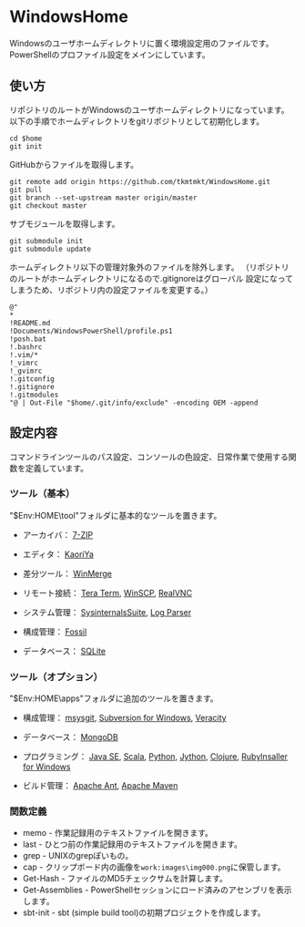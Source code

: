 WindowsHome
===========
Windowsのユーザホームディレクトリに置く環境設定用のファイルです。
PowerShellのプロファイル設定をメインにしています。

使い方
------
リポジトリのルートがWindowsのユーザホームディレクトリになっています。
以下の手順でホームディレクトリをgitリポジトリとして初期化します。

    cd $home
    git init

GitHubからファイルを取得します。

    git remote add origin https://github.com/tkmtmkt/WindowsHome.git
    git pull
    git branch --set-upstream master origin/master
    git checkout master

サブモジュールを取得します。

    git submodule init
    git submodule update

ホームディレクトリ以下の管理対象外のファイルを除外します。
（リポジトリのルートがホームディレクトリになるので.gitignoreはグローバル
設定になってしまうため、リポジトリ内の設定ファイルを変更する。）

    @"
    *
    !README.md
    !Documents/WindowsPowerShell/profile.ps1
    !posh.bat
    !.bashrc
    !.vim/*
    !_vimrc
    !_gvimrc
    !.gitconfig
    !.gitignore
    !.gitmodules
    "@ | Out-File "$home/.git/info/exclude" -encoding OEM -append


設定内容
--------
コマンドラインツールのパス設定、コンソールの色設定、日常作業で使用する関数を定義しています。

### ツール（基本）
"$Env:HOME\tool"フォルダに基本的なツールを置きます。

* アーカイバ：
  [7-ZIP](http://sevenzip.sourceforge.jp/)

* エディタ：
  [KaoriYa](http://www.kaoriya.net/)

* 差分ツール：
  [WinMerge](http://www.geocities.co.jp/SiliconValley-SanJose/8165/winmerge.html)

* リモート接続：
  [Tera Term](http://sourceforge.jp/projects/ttssh2/),
  [WinSCP](http://winscp.net/eng/docs/lang:jp),
  [RealVNC](http://www.realvnc.com/)

* システム管理：
  [SysinternalsSuite](http://technet.microsoft.com/ja-jp/sysinternals/bb842062.aspx),
  [Log Parser](http://technet.microsoft.com/ja-jp/scriptcenter/dd919274.aspx)

* 構成管理：
  [Fossil](http://www.fossil-scm.org/)

* データベース：
  [SQLite](http://www.sqlite.org/)


### ツール（オプション）
"$Env:HOME\apps"フォルダに追加のツールを置きます。

* 構成管理：
  [msysgit](http://code.google.com/p/msysgit/downloads/list),
  [Subversion for Windows](http://sourceforge.net/projects/win32svn/),
  [Veracity](http://veracity-scm.com/)

* データベース：
  [MongoDB](http://www.mongodb.org/)

* プログラミング：
  [Java SE](http://www.oracle.com/technetwork/java/javase/downloads/index.html),
  [Scala](http://www.scala-lang.org/),
  [Python](http://www.python.org/),
  [Jython](http://www.jython.org/),
  [Clojure](http://clojure.org/),
  [RubyInsaller for Windows](http://rubyinstaller.org/)

* ビルド管理：
  [Apache Ant](http://ant.apache.org/),
  [Apache Maven](http://maven.apache.org/)


### 関数定義

* memo - 作業記録用のテキストファイルを開きます。
* last - ひとつ前の作業記録用のテキストファイルを開きます。
* grep - UNIXのgrepぽいもの。
* cap - クリップボード内の画像を`work:images\img000.png`に保管します。
* Get-Hash - ファイルのMD5チェックサムを計算します。
* Get-Assemblies - PowerShellセッションにロード済みのアセンブリを表示します。
* sbt-init - sbt (simple build tool)の初期プロジェクトを作成します。

<!-- vim: set ts=4 sw=4 et:-->
